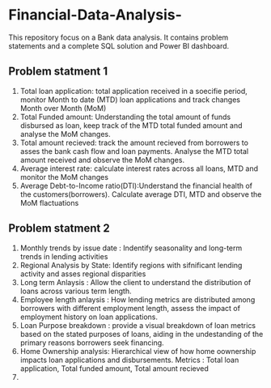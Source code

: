 # Financial-Data-Analysis-
This repository focus on a Bank data analysis. It contains problem statements and a complete SQL solution and Power BI dashboard. 

## Problem statment 1
 1. Total loan application: total application received in a soecifie period, monitor Month to date (MTD) loan applications and track changes Month over Month (MoM)
 2. Total Funded amount: Understanding the total amount of funds disbursed as loan, keep track of the MTD total funded amount and analyse the  MoM changes.
 3. Total amount recieved: track the amount recieved from borrowers to asses the bank cash flow and loan payments. Analyse the MTD total amount received and observe the MoM changes.
 4. Average interest rate: calculate interest rates across all loans, MTD and monitor the MoM changes
 5. Average Debt-to-Income ratio(DTI):Understand the financial health of the customers(borrowers). Calculate average DTI, MTD  and observe the MoM flactuations
        
## Problem statment 2
1. Monthly trends by issue date : Indentify seasonality and long-term trends in lending activities
2. Regional Analysis by State: Identify regions with sifnificant lending activity and asses regional disparities
3. Long term Anlaysis : Allow the client to understand the distribution of loans across various term length.
4. Employee length anlaysis : How lending metrics are distributed among borrowers with different employment length, assess the impact of employment history on loan applications.
5. Loan Purpose breakdown : provide a visual breakdown of loan metrics based on the stated purposes of loans, aiding in the undestanding of the primary reasons borrowers seek financing.
6. Home Ownership analysis: Hierarchical view of how home oownership impacts loan applications and disbursements. Metrics : Total loan application, Total funded amount, Total amount recieved
7. 
   
 

